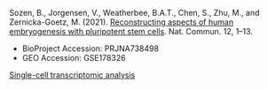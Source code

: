 Sozen, B., Jorgensen, V., Weatherbee, B.A.T., Chen, S., Zhu, M., and Zernicka-Goetz, M. (2021). [Reconstructing aspects of human embryogenesis with pluripotent stem cells](https://doi.org/10.1038/s41467-021-25853-4). Nat. Commun. 12, 1–13.

- BioProject Accession: PRJNA738498
- GEO Accession: GSE178326

[Single-cell transcriptomic analysis](https://jlduan.github.io/Replica/s41467-021-25853-4/notebooks/analyze.html)

<br>
